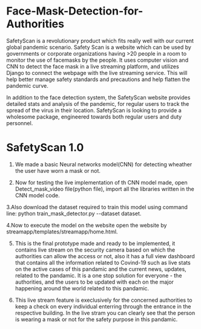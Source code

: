 # Face-Mask-Detection-for-Authorities

SafetyScan is a revolutionary product which fits really well with our current global pandemic scenario. Safety Scan is a website which can be used by governments or corporate organizations having >20 people in a room to monitor the use of facemasks by the people. It uses computer vision and CNN to detect the face mask in a live streaming platform, and utilizes Django to connect the webpage with the live streaming service. This will help better manage safety standards and precautions and help flatten the pandemic curve.

In addition to the face detection system, the SafetyScan website provides detailed stats and analysis of the pandemic, for regular users to track the spread of the virus in their location. SafetyScan is looking to provide a wholesome package, engineered towards both regular users and duty personnel.


# SafetyScan 1.0
1. We made a basic Neural networks model(CNN) for detecting wheather the user have worn a mask or not.

2. Now for testing the live implementation of th CNN model made, open Detect_mask_video file(python file), import all the libraries 
written in the CNN model code.

3.Also download the dataset required to train this model using command line: python train_mask_detector.py --dataset dataset.

4.Now to execute the model on the website open the website by streamapp/templates/streamapp/home.html.

5. This is the final prototype  made and ready to be implemented, it contains live stream on the security camera based on which the authorities can allow the access or not, also it has a full view dashboard that contains all the information related to Covind-19 such as live stats on the active cases of this pandamic and the current news, updates, related to the pandamic. It is a one stop solution for everyone - the authorities, and the users to be updated with each on the major happening around the world related to this pandamic.


6. This live stream feature is execlusively for the concerned authorities to keep a check on every individual enterring through the entrance in the respective building. In the live stram you can clearly see that the person is wearing a mask or not for the safety purpose in this pandamic.


